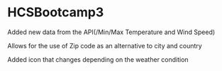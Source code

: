 # HCSBootcamp3

Added new data from the API(/Min/Max Temperature and Wind Speed)

Allows for the use of Zip code as an alternative to city and country

Added icon that changes depending on the weather condition
